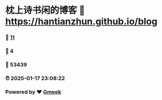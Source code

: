 # 枕上诗书闲的博客 :link: https://hantianzhun.github.io/blog 
### :page_facing_up: [11](https://hantianzhun.github.io/blog/tag.html) 
### :speech_balloon: 4 
### :hibiscus: 53439 
### :alarm_clock: 2025-01-17 23:08:22 
### Powered by :heart: [Gmeek](https://github.com/Meekdai/Gmeek)
